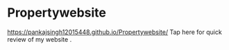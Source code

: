 # Propertywebsite
https://pankajsingh12015448.github.io/Propertywebsite/  Tap here for quick review of my website .
